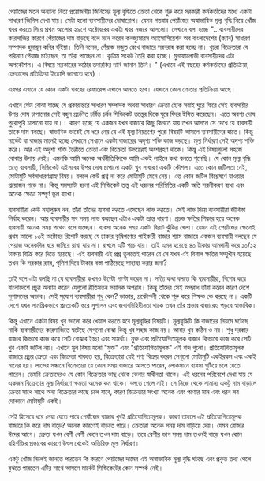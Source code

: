 পেয়াঁজের মতন অন্যান্য নিত্য প্রয়োজনীয় জিনিসের   মূল্য বৃদ্ধিতে ক্রেতা থেকে শুরু করে সরকারী কর্মকর্তাদের মধ্যে  একটা সাধারণ জিনিস দেখা যায়। সেটা হলো ব্যবসায়ীদের দোষারোপ।  যেমন গতবার  পেয়াঁজের অস্বাভাবিক মূল্য বৃদ্ধি নিয়ে খোঁজ খবর করতে গিয়ে প্রথম আলোর ২৯শে অক্টোবরের একটা খবর নজরে আসলো। সেখানে বলা হচ্ছে   "...ব্যবসায়ীদের কারসাজির কারণে পেঁয়াজের দাম বাড়ছে বলে মনে করেন কনজ্যুমারস অ্যাসোসিয়েশন অব বাংলাদেশের (ক্যাব) সাধারণ সম্পাদক হুমায়ূন কবির ভূঁইয়া। তিনি বলেন, পেঁয়াজ মজুত রেখে বাজারে সরবরাহ করা হচ্ছে না। খুচরা বিক্রেতারা যে পরিমাণ পেঁয়াজ চাইছেন, তা তাঁরা পাচ্ছেন না। কৃত্রিম সংকট তৈরি করা হচ্ছে। মুনাফালোভী ব্যবসায়ীদের এটা অপকৌশল। এ বিষয়ে সরকারের কঠোর তদারকির দাবি জানান তিনি। "
(এখানে এই বছরের কর্মকর্তাদের প্রতিক্রিয়া, ক্রেতাদের প্রতিক্রিয়া ইত্যাদি জানাতে হবে) ।

এরপর এখানে যে কোন একটা খবরের রেফারেন্স এখানে আনতে হবে। যেখানে কোন ক্রেতার প্রতিক্রিয়া আছে। 

এখানে যেটা বোঝা  যাচ্ছে যে  প্রকারান্তরে সাধারণ সম্পাদক অথবা সাধারণ ক্রেতা হোক সবাই ঘুরে ফিরে সেই ব্যবসায়ীর উপর দোষ চাপানোর   সেই বহুল প্রচলিত চর্বিত চর্বন সিন্ডিকেট তত্ত্বের দিকে ঘুরে ফিরে ইঙ্গিত করেছেন। এতে অবশ্য দোষ পুরোপুরি চাপানো যায় না।। কারণ হচ্ছে যে একজন যখন বাজারে কিছু কিনতে যায় তখন আসলে সে দেখে যে ব্যবসায়ী তাকে দাম বলছে। স্বাভাবিক ভাবেই সে ধরে নেয় যে এই মূল্য নিয়ন্ত্রণের পুরো বিষয়টি আসলে ব্যবসায়ীদের হাতে। কিন্তু মার্কেট বা বাজার মানেই হচ্ছে সেখানে সেখানে একটা বাজারের অদৃশ্য শক্তি কাজ করছে। মূল্য নির্ধারণ সেই অদৃশ্য শক্তি করে। আর এই অদৃশ্য শক্তি তৈরীতে  ক্রেতা এবং বিক্রেতা উভয়েরই অংশগ্রহণ থাকে।  কিন্তু এই বিষয়গুলো সহজে বোঝার উপায় নেই। এমনকি আমি অনেক অর্থনীতিবিদকে আমি একই লাইনে কথা বলতে শুনেছি।  যে কোন মূল্য বৃদ্ধি তত্ত্বে  ব্যবসায়ী, সিন্ডিকেট এইসবের উপর দোষ চাপানো একটা খুব সাধারণ একটি কৌশল। এতে কোন জটিলতা নেই, মোটামুটি সর্বসাধারণগ্রাহ্য বিষয়। বললে কেউ প্রশ্ন না করে মোটামুটি মেনে নেয়।  এত কোন জটিল বিশ্লেষণে যাওয়ার প্রয়োজন পড়ে না।  কিন্তু সমস্যাটা হলো এই সিন্ডিকেট তত্ত্ব এই ধরনের  পরিস্থিতির একটি অতি সরলীকরণ ব্যখা এবং অনেক ক্ষেত্রে সম্পূর্ণ ভুল ব্যাখা।  

ব্যবসায়ীরা কেউ মহাপুরুষ নন, তাঁরা তাঁদের ব্যবসা করতে এসেছেন লাভ করতে। সেই লাভ দিয়ে ব্যবসায়ীরা  জীবিকা নির্বাহ করেন।  আর ব্যবসায়ীর সব সময় লাভ করছেন এটাও একটা ভ্রান্ত ধারণা।  প্রচন্ড ক্ষতির শিকার হয়ে অনেক ব্যবসায়ী অনেক সময় পথেও বসে যাচ্ছেন।   ব্যবসা অনেক সময় একটা বিরাট ঝুঁকির খেলা।    যেমন এই পেয়াঁজের ক্ষেত্রেই প্রথম আলো ১৩ই অক্টোবর রিপোর্ট করছে যে  ঢাকার কৃষিপণ্যের  পাইকারী বাজার শ্যাম বাজারে একজন ব্যবসায়ী বলছেন যে পেয়াজ  অনেকদিন ধরে জমিয়ে রাখা যায় না। রাখলে এটি পচে যায়।  তাই  এমন হয়েছে ৪০ টাকায় আমদানী করে ১০/১২ টাকায় বিক্রি করে দিতে হয়েছে। এই ব্যবসায়ী এই প্রশ্ন তুলতেই পারেন যে সে যখন এই বিশাল ক্ষতির সম্মুখীন হয়েছে তখন কি সরকার র‍্যাব, পুলিশ দিয়ে টাকার বস্তা পাঠিয়েছে সাহায্য করার জন্য? 

তাই  বলে  এটা  বলছি না যে ব্যবসায়ীরা কখনও উল্টো পাল্টা করেন না। সত্যি কথা বলতে কি ব্যবসায়ীরা, বিশেষ করে বাংলাদেশে প্রচুর অন্যায় করেন যেগুলো রীতিমতন ভয়ানক অপরাধ। কিন্তু তাঁদের সেই অপরাধ তাঁরা করেন কারণ দেশে সুশাসনের অভাব। সেই সুযোগ ব্যবসায়ীরা শুধু কেন? ডাক্তার, প্রকৌশলী থেকে শুরু করে শিক্ষক কে করছে না। একটি দেশে যখন সামগ্রিকভাবে প্রত্যেকটি স্তরে  সুশাসন এবং জবাবদিহিহীনতা  থাকে তখন তাঁর প্রভাব বাজারেও পড়বে স্বাভাবিক। 

কিন্তু এখানে একটা বিষয় খুব ভালো করে খেয়াল করতে হবে মূল্যবৃদ্ধির বিষয়টি। মূল্যবৃদ্ধিটি কি বাজারের নিয়মে ঘটেছে নাকি ব্যবসায়ীদের কারসাজিতে ঘটেছে সেগুলো বোঝা কিন্তু খুব সহজ কাজ নয়। আবার খুব কঠিন ও নয়। শুধু দরকার বাজার কিভাবে কাজ করে সেটি বোঝার ইচ্ছা এবং সামর্থ্য। মুক্ত এবং প্রতিযোগিতামূলক বাজার কিভাবে কাজ করে সেটি খুব একটা জটিল নয়। এখানে মূল বিষয় হলো "মুক্ত" এবং "প্রতিযোগিতামূলক" এই শব্দ গুলো। প্রতিযোগিতামূলক বাজারে প্রচুর ক্রেতা এবং বিক্রেতা থাকতে হয়, বিক্রেতারা যেই পণ্য বিক্রয় করেন সেগুলো মোটামুটি একইরকম এবং একই মানের হয়।  লাভের সন্ধানে বিক্রেতারা যে কোন সময় বাজারে আসতে পারেন, লোকসানে ব্যবসা গুটিয়ে চলে যেতে পারেন। তেমনি ক্রেতাদেরও যে কোন বিক্রেতার কাছ থেকে কেনার স্বাধীনতা থাকে। এই ধরনের পরিবেশে দেখা যায় যে একজন বিক্রেতার মূল্য নির্ধারণে ক্ষমতা অনেক কম থাকে। বলতে গেলে নাই। সে নিজে থেকে সামান্য একটু দাম বাড়ালে ক্রেতা সাথে সাথে অন্য বিক্রেতার কাছে চলে যাবে, কারণ বিক্রেতার সংখ্যা অনেক এবং পণ্যের মান এবং ধরন সব দোকানে মোটামুটি একই। 

সেই হিসেবে ধরে নেয়া যেতে  পারে পেয়াঁজের বাজার খুবই প্রতিযোগিতামূলক। কারণ  তাহলে এই প্রতিযোগিতামূলক বাজারে কি করে দাম বাড়ে? অনেক কারণেই বাড়তে পারে। ক্রেতারা অনেক সময় দাম বাড়িয়ে দেয়। যেমন রোজার ঈদের আগে। ক্রেতা যখন বেশী বেশী কেনে তখন দাম বাড়ে। তবে বেশীর ভাগ সময়  দাম তখনই বাড়ে যখন কোন বহির্শক্তির প্রভাবের কারণে উৎস থেকেই অতিরিক্ত মূল্য নির্ধারণ। 

একটু খোঁজ নিলেই জানতে পারতেন  কি কারণে  পেয়াঁজের দামের  এই  অস্বাভাবিক মূল্য  বৃদ্ধি  ঘটছে এবং প্রকৃত তথ্য পেলে বুঝতে পারতেন  এটির সাথে আসলে মার্কেট সিন্ডিকেটের কোন সম্পর্ক নেই।  

